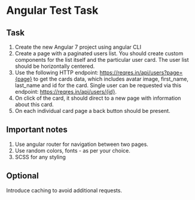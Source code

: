 # Angular Test Task

## Task

1. Create the new Angular 7 project using angular CLI
2. Create a page with a paginated users list. You should create custom components for the list itself and the particular user card. The user list should be horizontally centered. 
3. Use the following HTTP endpoint: https://reqres.in/api/users?page={page} to get the cards data, which includes avatar image, first_name, last_name and id for the card. Single user can be requested via this endpoint: https://reqres.in/api/users/{id}.
4. On click of the card, it should direct to a new page with information about this card.
5. On each individual card page a back button should be present.

## Important notes
1. Use angular router for navigation between two pages. 
2. Use random colors, fonts - as per your choice.
3. SCSS for any styling

## Optional
Introduce caching to avoid additional requests.
